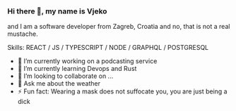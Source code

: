 ### Hi there 👋, my name is Vjeko
and I am a software developer from Zagreb, Croatia and no, that is not a real mustache.

Skills: REACT / JS / TYPESCRIPT / NODE / GRAPHQL / POSTGRESQL

- 🔭 I’m currently working on a podcasting service
- 🌱 I’m currently learning Devops and Rust
- 👯 I’m looking to collaborate on ...
- 💬 Ask me about the weather
- ⚡ Fun fact: Wearing a mask does not suffocate you, you are just being a dick
